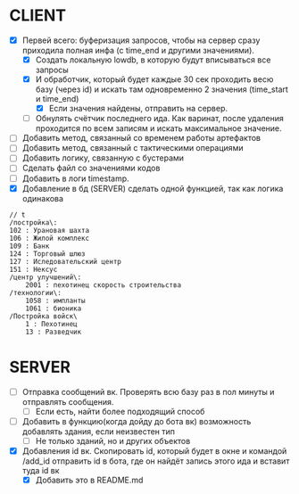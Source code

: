 # CLIENT
- [x] Первей всего: буферизация запросов, чтобы на сервер сразу приходила полная инфа (с time_end и другими значениями).
	- [x] Создать локальную lowdb, в которую будут вписываться все запросы
	- [x] И обработчик, который будет каждые 30 сек проходить весю базу (через id) и искать там одновременно 2 значения (time_start и time_end)
		- [x] Если значения найдены, отправить на сервер.
	- [ ] Обнулять счётчик последнего ида. Как варинат, после удаления проходится по всем записям и искать максимальное значение.
- [ ] Добавить метод, связанный со временем работы артефактов
- [ ] Добавить метод, связанный с тактическими операциями
- [ ] Добавить логику, связанную с бустерами
- [ ] Сделать файл со значениями кодов
- [ ] Добавить в логи timestamp.
- [x] Добавление в бд (SERVER) сделать одной функцией, так как логика одинакова
```
// t
/постройка\:
102 : Урановая шахта
106 : Жилой комплекс
109 : Банк
124 : Торговый шлюз
127 : Иследовательский центр
151 : Нексус
/центр улучшений\:
	2001 : пехотинец скорость строительства
/технологии\: 
	1058 : импланты 
	1061 : бионика
/Постройка войск\
	1 : Пехотинец
	13 : Разведчик
```
# SERVER
- [ ] Отправка сообщений вк. Проверять всю базу раз в пол минуты и отправлять сообщения.
	- [ ] Если есть, найти более подходящий способ
- [ ] Добавить в функцию(когда дойду до бота вк) возможность добавлять здания, если неизвестен тип
	- [ ] Не только зданий, но и других объектов
- [x] Добавления id вк. Скопировать id, который будет в окне и командой /add_id отправить id в бота, где он найдёт запись этого ида и вставит туда id вк
	- [x] Добавить это в README.md
